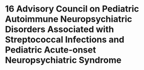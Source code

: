 # 16 Advisory Council on Pediatric Autoimmune Neuropsychiatric Disorders Associated with Streptococcal Infections and Pediatric Acute-onset Neuropsychiatric Syndrome